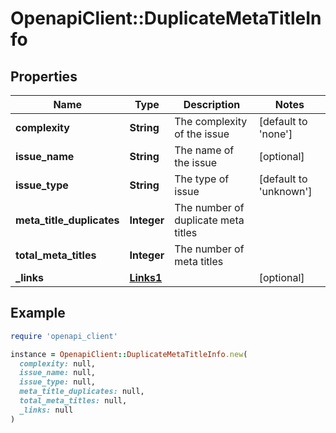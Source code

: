 # OpenapiClient::DuplicateMetaTitleInfo

## Properties

| Name | Type | Description | Notes |
| ---- | ---- | ----------- | ----- |
| **complexity** | **String** | The complexity of the issue | [default to &#39;none&#39;] |
| **issue_name** | **String** | The name of the issue | [optional] |
| **issue_type** | **String** | The type of issue | [default to &#39;unknown&#39;] |
| **meta_title_duplicates** | **Integer** | The number of duplicate meta titles |  |
| **total_meta_titles** | **Integer** | The number of meta titles |  |
| **_links** | [**Links1**](Links1.md) |  | [optional] |

## Example

```ruby
require 'openapi_client'

instance = OpenapiClient::DuplicateMetaTitleInfo.new(
  complexity: null,
  issue_name: null,
  issue_type: null,
  meta_title_duplicates: null,
  total_meta_titles: null,
  _links: null
)
```

